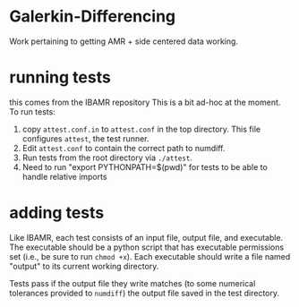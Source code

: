 # Galerkin-Differencing
Work pertaining to getting AMR + side centered data working.

# running tests

this comes from the IBAMR repository
This is a bit ad-hoc at the moment. To run tests:

1. copy `attest.conf.in` to `attest.conf` in the top directory. This file
   configures `attest`, the test runner.
2. Edit `attest.conf` to contain the correct path to numdiff.
3. Run tests from the root directory via `./attest`.
4. Need to run "export PYTHONPATH=$(pwd)" for tests to be able to handle relative imports

# adding tests

Like IBAMR, each test consists of an input file, output file, and executable.
The executable should be a python script that has executable permissions set
(i.e., be sure to run `chmod +x`). Each executable should write a file named
"output" to its current working directory.

Tests pass if the output file they write matches (to some numerical tolerances
provided to `numdiff`) the output file saved in the test directory.
